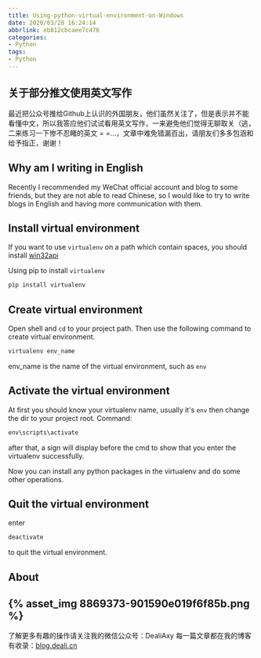 ```yaml
---
title: Using-python-virtual-environment-on-Windows
date: 2020/03/28 16:24:14
abbrlink: eb812cbcaee7c476
categories:
- Python
tags:
- Python
---
```

## 关于部分推文使用英文写作
最近把公众号推给Github上认识的外国朋友，他们虽然关注了，但是表示并不能看懂中文，所以我答应他们试试看用英文写作，一来避免他们觉得无聊取关（逃，二来练习一下惨不忍睹的英文 = =...，文章中难免错漏百出，请朋友们多多包涵和给予指正，谢谢！

## Why am I writing in English
Recently I recommended my WeChat official account and blog to some friends, but they are not able to read Chinese, so I would like to try to write blogs in English and having more communication with them.

## Install virtual environment
If you want to use `virtualenv` on a path which contain spaces, you should install [win32api](http://sourceforge.net/projects/pywin32/)

Using pip to install `virtualenv`
```python
pip install virtualenv
```

## Create virtual environment
Open shell and `cd` to your project path.
Then use the following command to create virtual environment.
```python
virtualenv env_name
```
env_name is the name of the virtual environment, such as `env`

## Activate the virtual environment
At first you should know your virtualenv name, usually it's `env`
then change the dir to your project root.
Command:
```python
env\scripts\activate
```
after that, a <env> sign will display before the cmd to show that you enter the virtualenv successfully.

Now you can install any python packages in the virtualenv and do some other operations.

## Quit the virtual environment
enter
```python
deactivate
```
to quit the virtual environment.


## About
{% asset_img 8869373-901590e019f6f85b.png %}
---------------
了解更多有趣的操作请关注我的微信公众号：DealiAxy
每一篇文章都在我的博客有收录：[blog.deali.cn](http://blog.deali.cn)
